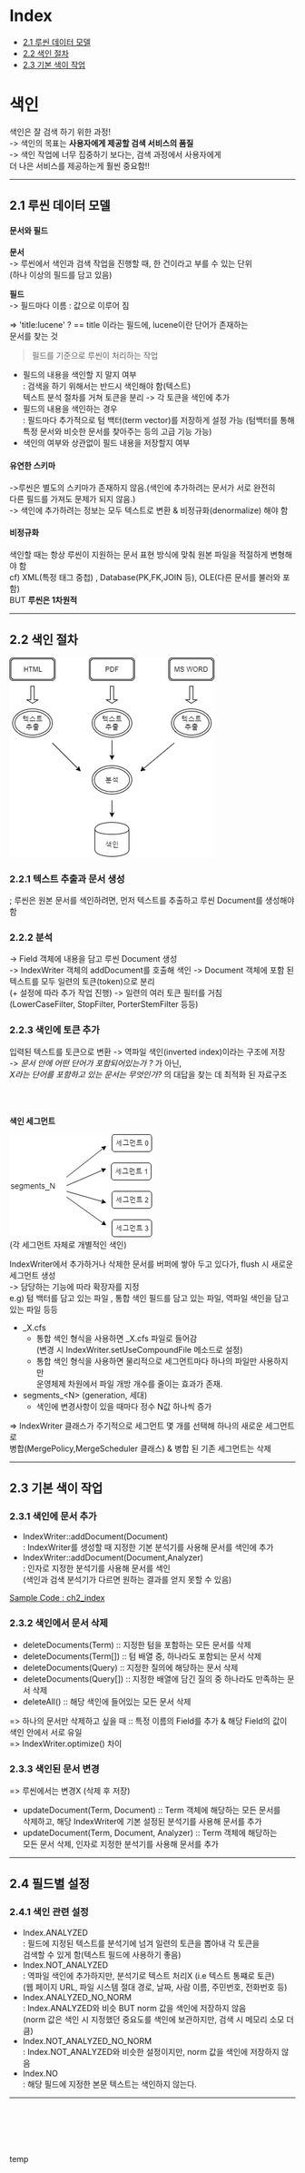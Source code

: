 # Index

- <a href="#2.1"> 2.1 루씬 데이터 모델 </a>
- <a href="#2.2"> 2.2 색인 절차 </a>
- <a href="#2.3"> 2.3 기본 색이 작업 </a>


# 색인

색인은 잘 검색 하기 위한 과정!  
-> 색인의 목표는 **사용자에게 제공할 검색 서비스의 품질**  
-> 색인 작업에 너무 집중하기 보다는, 검색 과정에서 사용자에게  
더 나은 서비스를 제공하는게 훨씬 중요함!!  

---

<div id="2.1"> </div>  

## 2.1 루씬 데이터 모델


#### 문서와 필드

**문서**  
-> 루씬에서 색인과 검색 작업을 진행할 때, 한 건이라고 부를 수 있는 단위  
(하나 이상의 필드를 담고 있음)  

**필드**  
-> 필드마다 이름 : 값으로 이루어 짐

=> 'title:lucene' ? == title 이라는 필드에, lucene이란 단어가 존재하는  
문서를 찾는 것

> 필드를 기준으로 루씬이 처리하는 작업

- 필드의 내용을 색인할 지 말지 여부  
: 검색을 하기 위해서는 반드시 색인해야 함(텍스트)  
텍스트 분석 절차를 거쳐 토큰을 분리 -> 각 토큰을 색인에 추가
- 필드의 내용을 색인하는 경우  
: 필드마다 추가적으로 텀 백터(term vector)를 저장하게 설정 가능
(텀백터를 통해 특정 문서와 비슷한 문서를 찾아주는 등의 고급 기능 가능)
- 색인의 여부와 상관없이 필드 내용을 저장할지 여부  

#### 유연한 스키마
->루씬은 별도의 스키마가 존재하지 않음.(색인에 추가하려는 문서가 서로 완전히  
다른 필드를 가져도 문제가 되지 않음.)  
-> 색인에 추가하려는 정보는 모두 텍스트로 변환 & 비정규화(denormalize) 해야 함

#### 비정규화
색인할 때는 항상 루씬이 지원하는 문서 표현 방식에 맞춰 원본 파일을 적절하게 변형해야 함  
cf) XML(특정 태그 중첩) , Database(PK,FK,JOIN 등), OLE(다른 문서를 불러와 포함)  
BUT **루씬은 1차원적**  

---

<div id="2.2"> </div>  

## 2.2 색인 절차

![루씬의 색인 절차](./pics/[pic2-1]색인절차.png)

### 2.2.1 텍스트 추출과 문서 생성
; 루씬은 원본 문서를 색인하려면, 먼저 텍스트를 추출하고 루씬 Document를 생성해야 함


### 2.2.2 분석
-> Field 객체에 내용을 담고 루씬 Document 생성  
-> IndexWriter 객체의 addDocument를 호출해 색인
-> Document 객체에 포함 된 텍스트를 모두 일련의 토큰(token)으로 분리  
  (\+ 설정에 따라 추가 작업 진행)
-> 일련의 여러 토큰 필터를 거침  
(LowerCaseFilter, StopFilter, PorterStemFilter 등등)

### 2.2.3 색인에 토큰 추가
입력된 텍스트를 토큰으로 변환 -> 역파일 색인(inverted index)이라는 구조에 저장  
-> *문서 안에 어떤 단어가 포함되어있는가 ?* 가 아닌,  
*X라는 단어를 포함하고 있는 문서는 무엇인가?* 의 대답을 찾는 데 최적화 된 자료구조

<br /><br />  

**색인 세그먼트**  

![세그먼트 구조](./pics/[pic2-2]세그먼트구조.png)  
(각 세그먼트 자체로 개별적인 색인)

IndexWriter에서 추가하거나 삭제한 문서를 버퍼에 쌓아 두고 있다가, flush 시 새로운 세그먼트 생성  
-> 담당하는 기능에 따라 확장자를 지정  
e.g) 텀 백터를 담고 있는 파일 , 통합 색인 필드를 담고 있는 파일, 역파일 색인을 담고 있는 파일 등등  

- \_X.cfs  
  - 통합 색인 형식을 사용하면 \_X.cfs 파일로 들어감  
    (변경 시 IndexWriter.setUseCompoundFile 메소드로 설정)  
  - 통합 색인 형식을 사용하면 물리적으로 세그먼트마다 하나의 파일만 사용하지만  
    운영체제 차원에서 파일 개방 개수를 줄이는 효과가 존재.
- segments_\<N\> (generation, 세대)  
  - 색인에 변경사항이 있을 때마다 정수 N값 하나씩 증가

=> IndexWriter 클래스가 주기적으로 세그먼트 몇 개를 선택해 하나의 새로운 세그먼트로  
병합(MergePolicy,MergeScheduler 클래스) & 병합 된 기존 세그먼트는 삭제

---

<div id="2.3"> </div>

## 2.3 기본 색이 작업

### 2.3.1 색인에 문서 추가

- IndexWriter::addDocument(Document)  
: IndexWriter를 생성할 때 지정한 기본 분석기를 사용해 문서를 색인에 추가
- IndexWriter::addDocument(Document,Analyzer)  
: 인자로 지정한 분석기를 사용해 문서를 색인  
(색인과 검색 분석기가 다르면 원하는 결과를 얻지 못할 수 있음)

[Sample Code : ch2_index ](https://github.com/zacscoding/lucene-elasticsearch-example/blob/master/lucene/lucene-learn/src/main/java/com/lucene/learn/ch2_index/IndexingTest.java)

### 2.3.2 색인에서 문서 삭제

- deleteDocuments(Term) :: 지정한 텀을 포함하는 모든 문서를 삭제
- deleteDocuments(Term[]) :: 텀 배열 중, 하나라도 포함되는 문서 삭제
- deleteDocuments(Query) :: 지정한 질의에 해당하는 문서 삭제
- deleteDocuments(Query[]) :: 지정한 배열에 담긴 질의 중 하나라도 만족하는 문서 삭제
- deleteAll() :: 해당 색인에 들어있는 모든 문서 삭제

=> 하나의 문서만 삭제하고 싶을 때 :: 특정 이름의 Field를 추가 & 해당 Field의 값이  
색인 안에서 서로 유일  
=> IndexWriter.optimize() 차이

### 2.3.3 색인된 문서 변경
=> 루씬에서는 변경X (삭제 후 저장)  

- updateDocument(Term, Document) :: Term 객체에 해당하는 모든 문서를  
삭제하고, 해당 IndexWriter에 기본 설정된 분석기를 사용해 문서를 추가
- updateDocument(Term, Document, Analyzer) :: Term 객체에 해당하는  
모든 문서 삭제, 인자로 지정한 분석기를 사용해 문서를 추가





---

## 2.4 필드별 설정

### 2.4.1 색인 관련 설정

- Index.ANALYZED  
: 필드에 지정된 텍스트를 분석기에 넘겨 일련의 토큰을 뽑아내 각 토큰을  
검색할 수 있게 함(텍스트 필드에 사용하기 좋음)
- Index.NOT_ANALYZED  
: 역파일 색인에 추가하지만, 분석기로 텍스트 처리X (i.e 텍스트 통쨰로 토큰)  
(웹 페이지 URL, 파일 시스템 절대 경로, 날짜, 사람 이름, 주민번호, 전화번호 등)
- Index.ANALYZED_NO_NORM  
: Index.ANALYZED와 비슷 BUT norm 값을 색인에 저장하지 않음  
(norm 값은 색인 시 지정했던 중요도를 색인에 보관하지만, 검색 시 메모리 소모 더 큼)
- Index.NOT_ANALYZED_NO_NORM  
: Index.NOT_ANALYZED와 비슷한 설정이지만, norm 값을 색인에 저장하지 않음
- Index.NO  
: 해당 필드에 지정한 본문 텍스트는 색인하지 않는다.

---
























<br><br><br><br><br>
temp
